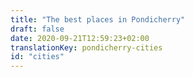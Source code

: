 ```yaml
---
title: "The best places in Pondicherry"
draft: false
date: 2020-09-21T12:59:23+02:00
translationKey: pondicherry-cities
id: "cities"
---
```

